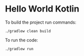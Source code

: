 # Hello World Kotlin

To build the project run commands:

```
./gradlew clean build
```

To run the code:

```
./gradlew run
```
